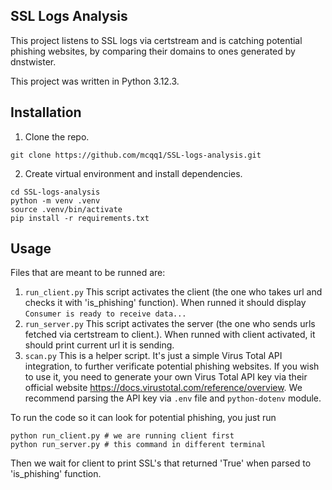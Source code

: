 ## SSL Logs Analysis
This project listens to SSL logs via certstream and is catching potential phishing websites, by comparing their domains to ones generated by dnstwister.

This project was written in Python 3.12.3.

## Installation
1. Clone the repo.
```shell
git clone https://github.com/mcqq1/SSL-logs-analysis.git
```

2. Create virtual environment and install dependencies.
```shell
cd SSL-logs-analysis
python -m venv .venv
source .venv/bin/activate
pip install -r requirements.txt
```

## Usage
Files that are meant to be runned are:
1. ```run_client.py```
  This script activates the client (the one who takes url and checks it with 'is_phishing' function). When runned it should display ```Consumer is ready to receive data...```
2. ```run_server.py```
  This script activates the server (the one who sends urls fetched via certstream to client.). When runned with client activated, it should print current url it is sending.
3. ```scan.py```
  This is a helper script. It's just a simple Virus Total API integration, to further verificate potential phishing websites. If you wish to use it, you need to generate your own Virus Total API key via their official website https://docs.virustotal.com/reference/overview. We recommend parsing the API key via ```.env``` file and ```python-dotenv``` module. 

To run the code so it can look for potential phishing, you just run
```shell
python run_client.py # we are running client first
python run_server.py # this command in different terminal
```
Then we wait for client to print SSL's that returned 'True' when parsed to 'is_phishing' function.
